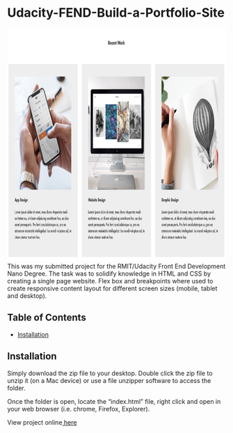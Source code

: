 # Udacity-FEND-Build-a-Portfolio-Site
<img src="https://github.com/H-R-Design/Udacity-FEND-Build-a-Portfolio-Site/blob/gh-pages/images/Portfolio%20Website.png" width="1000" height= "535"/>
This was my submitted project for the RMIT/Udacity Front End Development Nano Degree. The task was to solidify knowledge in HTML and CSS by creating a single page website. Flex box and breakpoints where used to create responsive content layout for different screen sizes (mobile, tablet and desktop). 

## Table of Contents
- [Installation](#Installation)

## Installation
Simply download the zip file to your desktop. Double click the zip file to unzip it (on a Mac device) or use a file unzipper software to access the folder. 

Once the folder is open, locate the “index.html” file, right click and open in your web browser (i.e. chrome, Firefox, Explorer). 

View project online<a href="https://h-r-design.github.io/Udacity-FEND-Build-a-Portfolio-Site/"> here</a> 
